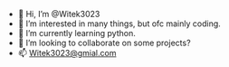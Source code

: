 - 👋 Hi, I’m @Witek3023
- 👀 I’m interested in many things, but ofc mainly coding.
- 🌱 I’m currently learning python.
- 💞️ I’m looking to collaborate on some projects?
- 📫 Witek3023@gmial.com

